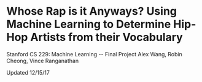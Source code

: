 # Whose Rap is it Anyways? Using Machine Learning to Determine Hip-Hop Artists from their Vocabulary

Stanford CS 229: Machine Learning -- Final Project
Alex Wang, Robin Cheong, Vince Ranganathan

Updated 12/15/17
